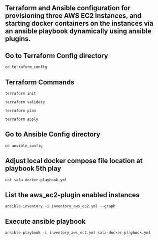 ## Terraform and Ansible configuration for provisioning three AWS EC2 Instances, and starting docker containers on the instances via an ansible playbook dynamically using ansible plugins.

## Go to Terraform Config directory
```
cd terraform_config
```
## Terraform Commands
```
terraform init 
```

```
terraform validate 
```

```
terraform plan 
```

```
terraform apply
```


## Go to Ansible Config directory
```
cd ansible_config
```

## Adjust local docker compose file location at playbook 5th play
```
cat sala-docker-playbook.yml
```

## List the aws_ec2-plugin enabled instances
```
ansible-inventory -i inventory_aws_ec2.yml --graph
```

## Execute ansible playbook
```
ansible-playbook -i inventory_aws_ec2.yml sala-docker-playbook.yml
```